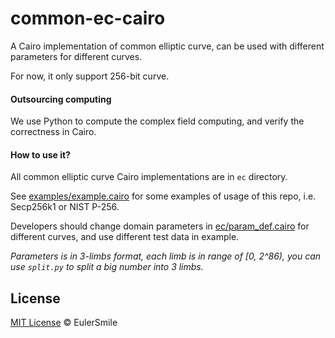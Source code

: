 # common-ec-cairo

A Cairo implementation of common elliptic curve, can be used with different parameters for different curves.

For now, it only support 256-bit curve. 

#### Outsourcing computing

We use Python to compute the complex field computing, and verify the correctness in Cairo. 

#### How to use it?

All common elliptic curve Cairo implementations are in `ec` directory.

See [examples/example.cairo](examples/example.cairo) for some examples of usage of this repo, i.e. Secp256k1 or NIST P-256.

Developers should change domain parameters in [ec/param_def.cairo](ec/param_def.cairo) for different curves, and use different test data in example.


*Parameters is in 3-limbs format, each limb is in range of [0, 2^86), you can use `split.py` to split a big number into 3 limbs.*

## License
[MIT License](https://opensource.org/licenses/MIT) © EulerSmile